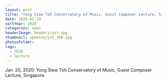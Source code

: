 ```yaml
---
layout: post
title: "Yong Siew Toh Conservatory of Music, Guest Composer Lecture, Singapore"
date: 2020-01-20
sortYear: 2020
categories: news
headerImage: headers/yst.jpg
thumbnail: updates/yst_300.jpg
photosFolder:
tags:
  - 2020
  - lecture
---
```

Jan. 20, 2020: Yong Siew Toh Conservatory of Music, Guest Composer Lecture, Singapore.

